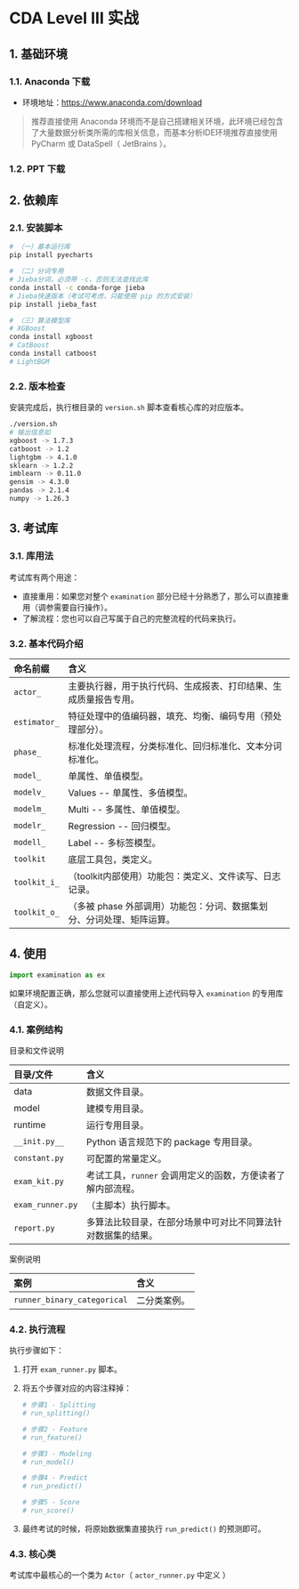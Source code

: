 # CDA Level III 实战

## 1. 基础环境

### 1.1. Anaconda 下载

* 环境地址：<https://www.anaconda.com/download>

> 推荐直接使用 Anaconda 环境而不是自己搭建相关环境，此环境已经包含了大量数据分析类所需的库相关信息，而基本分析IDE环境推荐直接使用
> PyCharm 或 DataSpell（ JetBrains ）。

### 1.2. PPT 下载

## 2. 依赖库

### 2.1. 安装脚本

```bash
# （一）基本运行库
pip install pyecharts

# （二）分词专用
# Jieba分词，必须带 -c，否则无法查找此库
conda install -c conda-forge jieba
# Jieba快速版本（考试可考虑，只能使用 pip 的方式安装）
pip install jieba_fast

# （三）算法模型库
# XGBoost
conda install xgboost
# CatBoost
conda install catboost
# LightBGM
```

### 2.2. 版本检查

安装完成后，执行根目录的 `version.sh` 脚本查看核心库的对应版本。

```bash
./version.sh
# 输出信息如
xgboost -> 1.7.3
catboost -> 1.2
lightgbm -> 4.1.0
sklearn -> 1.2.2
imblearn -> 0.11.0
gensim -> 4.3.0
pandas -> 2.1.4
numpy -> 1.26.3
```

## 3. 考试库

### 3.1. 库用法

考试库有两个用途：

* 直接重用：如果您对整个 `examination` 部分已经十分熟悉了，那么可以直接重用（调参需要自行操作）。
* 了解流程：您也可以自己写属于自己的完整流程的代码来执行。

### 3.2. 基本代码介绍

| 命名前缀         | 含义                                     |
|:-------------|:---------------------------------------|
| `actor_`     | 主要执行器，用于执行代码、生成报表、打印结果、生成质量报告专用。       |
| `estimator_` | 特征处理中的值编码器，填充、均衡、编码专用（预处理部分）。          |
| `phase_`     | 标准化处理流程，分类标准化、回归标准化、文本分词标准化。           |
| `model_`     | 单属性、单值模型。                              |
| `modelv_`    | Values -- 单属性、多值模型。                    |
| `modelm_`    | Multi -- 多属性、单值模型。                     |
| `modelr_`    | Regression -- 回归模型。                    |
| `modell_`    | Label -- 多标签模型。                        |
| `toolkit`    | 底层工具包，类定义。                             |
| `toolkit_i_` | （toolkit内部使用）功能包：类定义、文件读写、日志记录。        |
| `toolkit_o_` | （多被 phase 外部调用）功能包：分词、数据集划分、分词处理、矩阵运算。 |

## 4. 使用

```python
import examination as ex
```

如果环境配置正确，那么您就可以直接使用上述代码导入 `examination` 的专用库（自定义）。

### 4.1. 案例结构

目录和文件说明

| 目录/文件            | 含义                                 |
|:-----------------|:-----------------------------------|
| data             | 数据文件目录。                            |
| model            | 建模专用目录。                            |
| runtime          | 运行专用目录。                            |
| `__init.py__`    | Python 语言规范下的 package 专用目录。        |
| `constant.py`    | 可配置的常量定义。                          |
| `exam_kit.py`    | 考试工具，`runner` 会调用定义的函数，方便读者了解内部流程。 |
| `exam_runner.py` | （主脚本）执行脚本。                         |
| `report.py`      | 多算法比较目录，在部分场景中可对比不同算法针对数据集的结果。     |

案例说明

| 案例                          | 含义     |
|:----------------------------|:-------|
| `runner_binary_categorical` | 二分类案例。 |

### 4.2. 执行流程

执行步骤如下：

1. 打开 `exam_runner.py` 脚本。
2. 将五个步骤对应的内容注释掉：

    ```python
    # 步骤1 - Splitting
    # run_splitting()
    
    # 步骤2 - Feature
    # run_feature()
    
    # 步骤3 - Modeling
    # run_model()
    
    # 步骤4 - Predict
    # run_predict()
    
    # 步骤5 - Score
    # run_score()
    ```
3. 最终考试的时候，将原始数据集直接执行 `run_predict()` 的预测即可。

### 4.3. 核心类

考试库中最核心的一个类为 `Actor`（ `actor_runner.py` 中定义 ）